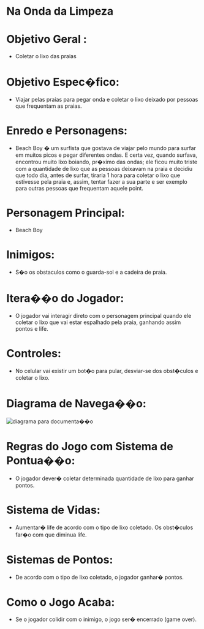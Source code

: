 # Na Onda da Limpeza

# Objetivo Geral :
- Coletar o lixo das praias

# Objetivo Espec�fico:
- Viajar pelas praias para pegar onda e coletar o lixo deixado por pessoas que frequentam as praias.

# Enredo e Personagens:
- Beach Boy � um surfista que gostava de viajar pelo mundo para surfar em muitos picos e pegar diferentes ondas. E certa vez, quando surfava, encontrou muito lixo boiando, pr�ximo das ondas; ele ficou muito triste com a quantidade de lixo que as pessoas deixavam na praia e decidiu que todo dia, antes de surfar, tiraria 1 hora para coletar o lixo que estivesse pela praia e, assim, tentar fazer a sua parte e ser exemplo para outras pessoas que frequentam aquele point.  

# Personagem Principal:
- Beach Boy

# Inimigos:
- S�o os obstaculos como o guarda-sol e a cadeira de praia.

# Itera��o do Jogador:
- O jogador vai interagir direto com o personagem principal quando ele coletar o lixo que vai estar espalhado pela praia, ganhando assim pontos e life.

# Controles:
- No celular vai existir um bot�o para pular, desviar-se dos obst�culos e coletar o lixo. 

# Diagrama de Navega��o:
![diagrama para documenta��o](https://user-images.githubusercontent.com/53848638/65910286-c9b70c80-e3a0-11e9-951e-6007fe12095a.jpg)

# Regras do Jogo com Sistema de Pontua��o:
- O jogador dever� coletar determinada quantidade de lixo para ganhar pontos. 

# Sistema de Vidas:
- Aumentar� life de acordo com o tipo de lixo coletado. Os obst�culos far�o com que diminua life. 

# Sistemas de Pontos:
- De acordo com o tipo de lixo coletado, o jogador ganhar� pontos. 

# Como o Jogo Acaba:
- Se o jogador colidir com o inimigo, o jogo ser� encerrado (game over).

